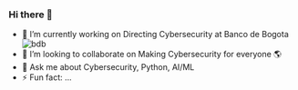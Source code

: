 ### Hi there 👋


- 🔭 I’m currently working on Directing Cybersecurity at Banco de Bogota ![bdb](https://www.bancodebogota.com/favicon.ico)
- 👯 I’m looking to collaborate on Making Cybersecurity for everyone 🌎
- 💬 Ask me about Cybersecurity, Python, AI/ML
- ⚡ Fun fact: ...



<!--
**fabiand93/fabiand93** is a ✨ _special_ ✨ repository because its `README.md` (this file) appears on your GitHub profile.

Here are some ideas to get you started:

- 🔭 I’m currently working on ...
- 🌱 I’m currently learning ...
- 👯 I’m looking to collaborate on ...
- 🤔 I’m looking for help with ...
- 💬 Ask me about ...
- 📫 How to reach me: ...
- 😄 Pronouns: ...
- ⚡ Fun fact: ...
-->
